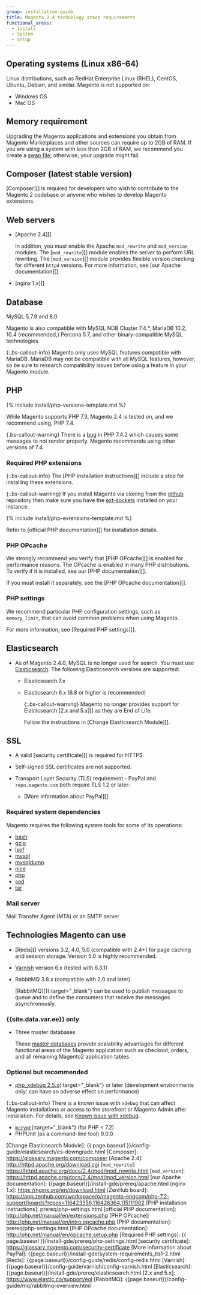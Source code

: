```yaml
---
group: installation-guide
title: Magento 2.4 technology stack requirements
functional_areas:
  - Install
  - System
  - Setup
---
```


## Operating systems (Linux x86-64)

Linux distributions, such as RedHat Enterprise Linux (RHEL), CentOS, Ubuntu, Debian, and similar.
Magento is not supported on:

*  Windows OS
*  Mac OS

## Memory requirement

Upgrading the Magento applications and extensions you obtain from Magento Marketplaces and other sources can require up to 2GB of RAM. If you are using a system with less than 2GB of RAM, we recommend you create a [swap file](https://support.magento.com/hc/en-us/articles/360032980432); otherwise, your upgrade might fail.

## Composer (latest stable version)

[Composer][] is required for developers who wish to contribute to the Magento 2 codebase or anyone who wishes to develop Magento extensions.

## Web servers

*  [Apache 2.4][]

   In addition, you must enable the Apache `mod_rewrite` and `mod_version` modules. The [`mod_rewrite`][] module enables the server to perform URL rewriting. The [`mod_version`][] module provides flexible version checking for different `httpd` versions. For more information, see [our Apache documentation][].

*  [nginx 1.x][]

## Database

MySQL 5.7.9 and 8.0

Magento is also compatible with MySQL NDB Cluster 7.4.*, MariaDB 10.2, 10.4 (recommended,) Percona 5.7, and other binary-compatible MySQL technologies.

{:.bs-callout-info}
Magento only uses MySQL features compatible with MariaDB. MariaDB may not be compatible with all MySQL features, however, so be sure to research compatibility issues before using a feature in your Magento module.

## PHP

<!--{% assign supported_php_versions = site.data.codebase.v2_4.open-source.composer_lock.platform.php | split: "||" %}-->
{% include install/php-versions-template.md %}

While Magento supports PHP 7.3, Magento 2.4 is tested on, and we recommend using, PHP 7.4.

{.bs-callout-warning}
There is a [bug](https://bugs.php.net/bug.php?id=79174) in PHP 7.4.2 which causes some messages to not render properly. Magento recommends using other versions of 7.4.

### Required PHP extensions

{:.bs-callout-info}
The [PHP installation instructions][] include a step for installing these extensions.

{:.bs-callout-warning}
If you install Magento via cloning from the [github](https://github.com/magento/magento2) repository then make sure you have the [ext-sockets](https://github.com/php-amqplib/php-amqplib/blob/master/CHANGELOG.md#281---2018-11-13) installed on your instance.

<!--{% assign platform-req = site.data.codebase.v2_4.open-source.composer_lock.platform %}-->
{% include install/php-extensions-template.md %}

Refer to [official PHP documentation][] for installation details.

### PHP OPcache

We strongly recommend you verify that [PHP OPcache][] is enabled for performance reasons. The OPcache is enabled in many PHP distributions. To verify if it is installed, see our [PHP documentation][].

If you must install it separately, see the [PHP OPcache documentation][].

### PHP settings

We recommend particular PHP configuration settings, such as `memory_limit`, that can avoid common problems when using Magento.

For more information, see [Required PHP settings][].

## Elasticsearch

*  As of Magento 2.4.0, MySQL is no longer used for search. You must use [Elasticsearch]({{page.baseurl}}/install-gde/prereq/elasticsearch.html). The following Elasticsearch versions are supported:

   *  Elasticsearch 7.x

   *  Elasticsearch 6.x (6.8 or higher is recommended)

      {:.bs-callout-warning}
      Magento no longer provides support for Elasticsearch [2.x and 5.x][] as they are End of Life.

      Follow the instructions in [Change Elasticsearch Module][].

## SSL

*  A valid [security certificate][] is required for HTTPS.
*  Self-signed SSL certificates are not supported.
*  Transport Layer Security (TLS) requirement - PayPal and `repo.magento.com` both require TLS 1.2 or later:

   *  [More information about PayPal][]

### Required system dependencies

Magento requires the following system tools for some of its operations:

*  [bash][]
*  [gzip][]
*  [lsof][]
*  [mysql][]
*  [mysqldump][]
*  [nice][]
*  [php][]
*  [sed][]
*  [tar][]

### Mail server

Mail Transfer Agent (MTA) or an SMTP server

## Technologies Magento can use

*  [Redis][] versions 3.2, 4.0, 5.0 (compatible with 2.4+) for page caching and session storage. Version 5.0 is highly recommended.
*  [Varnish]({{page.baseurl}}/config-guide/varnish/config-varnish.html) version 6.x (tested with 6.3.1)

*  RabbitMQ 3.8.x (compatible with 2.0 and later)

   [RabbitMQ][]{:target="_blank"} can be used to publish messages to queue and to define the consumers that receive the messages asynchronously.

### {{site.data.var.ee}} only

*  Three master databases

   These [master databases][] provide scalability advantages for different functional areas of the Magento application such as checkout, orders, and all remaining Magento2 application tables.

### Optional but recommended

*  [php_xdebug 2.5.x][]{:target="_blank"} or later (development environments only; can have an adverse effect on performance)

{:.bs-callout-info}
There is a known issue with `xdebug` that can affect Magento installations or access to the storefront or Magento Admin after installation. For details, see [Known issue with xdebug][].

*  [`mcrypt`](http://php.net/manual/en/book.mcrypt.php){:target="_blank"} (for PHP < 7.2)
*  PHPUnit (as a command-line tool) 9.0.0

<!-- Link Definitions -->
[`mcrypt`]: http://php.net/manual/en/book.mcrypt.php
[Known issue with xdebug]: https://support.magento.com/hc/en-us/articles/360034242212
[php_xdebug 2.5.x]: http://xdebug.org/download.php
[master databases]: {{page.baseurl}}/config-guide/multi-master/multi-master.html
[bash]: https://www.gnu.org/software/bash/
[gzip]: https://www.gzip.org/
[lsof]: https://linux.die.net/man/8/lsof
[mysql]: https://www.mysql.com/
[mysqldump]: https://dev.mysql.com/doc/refman/8.0/en/mysqldump.html
[nice]: https://linux.die.net/man/1/nice
[php]: http://www.php.net/
[sed]: https://www.gnu.org/software/sed/manual/sed.html
[tar]: https://linux.die.net/man/1/tar
[Change Elasticsearch Module]: {{ page.baseurl }}/config-guide/elasticsearch/es-downgrade.html
[Composer]: https://glossary.magento.com/composer
[Apache 2.4]: http://httpd.apache.org/download.cgi
[`mod_rewrite`]: https://httpd.apache.org/docs/2.4/mod/mod_rewrite.html
[`mod_version`]: https://httpd.apache.org/docs/2.4/mod/mod_version.html
[our Apache documentation]: {{page.baseurl}}/install-gde/prereq/apache.html
[nginx 1.x]: https://nginx.org/en/download.html
[ZenHub board]: https://app.zenhub.com/workspace/o/magento-engcom/php-7.2-support/boards?repos=116423356,116426364,115111902
[PHP installation instructions]: prereq/php-settings.html
[official PHP documentation]: http://php.net/manual/en/extensions.php
[PHP OPcache]: http://php.net/manual/en/intro.opcache.php
[PHP documentation]: prereq/php-settings.html
[PHP OPcache documentation]: http://php.net/manual/en/opcache.setup.php
[Required PHP settings]: {{ page.baseurl }}/install-gde/prereq/php-settings.html
[security certificate]: https://glossary.magento.com/security-certificate
[More information about PayPal]: {{page.baseurl}}/install-gde/system-requirements_tls1-2.html
[Redis]: {{page.baseurl}}/config-guide/redis/config-redis.html
[Varnish]: {{page.baseurl}}/config-guide/varnish/config-varnish.html
[Elasticsearch]: {{page.baseurl}}/install-gde/prereq/elasticsearch.html
[2.x and 5.x]: https://www.elastic.co/support/eol
[RabbitMQ]: {{page.baseurl}}/config-guide/mq/rabbitmq-overview.html
